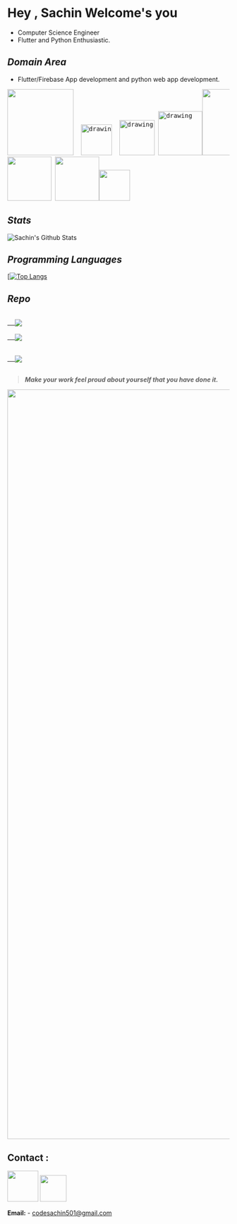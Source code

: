 

# Hey , Sachin Welcome's you
 - Computer Science Engineer
 - Flutter and Python Enthusiastic.

## *Domain Area*

 - Flutter/Firebase App development and python web app development.
<pre><img src = "https://user-images.githubusercontent.com/77486237/164686410-13af56ef-b5f9-47b9-bb61-4603bad78a55.png" width="150"/>  <img src="https://docs.microsoft.com/cs-cz/windows/images/c-logo.png" alt="drawing" width="70"/>  <img src="https://i.pinimg.com/originals/74/50/14/74501403f53a5ed702543483addd5e21.gif" alt="drawing" width="80"/> <img src="https://content.techgig.com/photo/84677604/5-reasons-to-use-python-programming-language-for-web-app-development.jpg?237359" alt="drawing" width="100"/><img src="https://lh3.googleusercontent.com/GTmuiIZrppouc6hhdWiocybtRx1Tpbl52eYw4l-nAqHtHd4BpSMEqe-vGv7ZFiaHhG_l4v2m5Fdhapxw9aFLf28ErztHEv5WYIz5fA" width="150"/>
<img src="https://miro.medium.com/max/1200/1*l4xICbIIYlz1OTymWCoUTw.jpeg" width="100"/> <img src="https://cdn.analyticsvidhya.com/wp-content/uploads/2021/06/39595st.jpeg" width="100"/><img src="https://www.makingdifferent.com/wp-content/uploads/2015/10/java-logo.png" width="70"/> </pre>

## *Stats*

![Sachin's Github Stats](https://github-readme-stats.vercel.app/api?username=sachinds501&show_icons=true&theme=radical)


## *Programming Languages*

[[![Top Langs](https://github-readme-stats.vercel.app/api/top-langs/?username=sachinds501)](https://github.com/sachinds501/github-readme-stats)


## *Repo*
<pre>
<a href="https://github.com/sachinds501/unify_app">
  <img align="center" src="https://github-readme-stats.vercel.app/api/pin/?username=sachinds501&repo=unify_app" />
</a> <a href="https://github.com/sachinds501/e_kart">
  <img align="center" src="https://github-readme-stats.vercel.app/api/pin/?username=sachinds501&repo=e_kart" />
</a>
<a href="https://github.com/sachinds501/Whatsapp-Chat-Analyzer">
  <img align="center" src="https://github-readme-stats.vercel.app/api/pin/?username=sachinds501&repo=Whatsapp-Chat-Analyzer" />
</a>
</pre>



> ***Make your work feel proud about yourself that you have done it.***

<img src="https://bucketeer-e05bbc84-baa3-437e-9518-adb32be77984.s3.amazonaws.com/public/images/48a148c4-2202-4b94-98a9-1a41875a0f49_500x281.gif" width="1700"/>
  
  

## Contact :
<a href="https://www.linkedin.com/in/sachin-solanki-8a51a71b2/"><img src="https://cliply.co/wp-content/uploads/2021/02/372102050_LINKEDIN_ICON_TRANSPARENT_1080.gif" style="width:70px"></a>        <a href="https://twitter.com/Sachin120202"><img src="https://cliply.co/wp-content/uploads/2021/09/CLIPLY_372109260_TWITTER_LOGO_400.gif" style="width:60px"></a>

**Email:** - codesachin501@gmail.com
